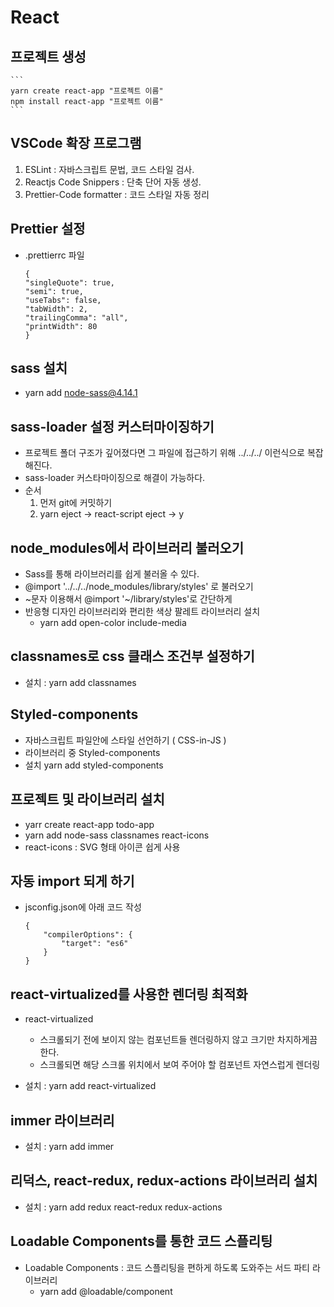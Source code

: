 # React

## 프로젝트 생성

    ```
    yarn create react-app "프로젝트 이름"
    npm install react-app "프로젝트 이름"
    ```

## VSCode 확장 프로그램

1.  ESLint : 자바스크립트 문법, 코드 스타일 검사.
2.  Reactjs Code Snippers : 단축 단어 자동 생성.
3.  Prettier-Code formatter : 코드 스타일 자동 정리

## Prettier 설정

- .prettierrc 파일
  ```
  {
  "singleQuote": true,
  "semi": true,
  "useTabs": false,
  "tabWidth": 2,
  "trailingComma": "all",
  "printWidth": 80
  }
  ```

## sass 설치

- yarn add node-sass@4.14.1

## sass-loader 설정 커스터마이징하기

- 프로젝트 폴더 구조가 깊어졌다면 그 파일에 접근하기 위해 ../../../ 이런식으로 복잡해진다.
- sass-loader 커스타마이징으로 해결이 가능하다.
- 순서
  1. 먼저 git에 커밋하기
  2. yarn eject -> react-script eject -> y

## node_modules에서 라이브러리 불러오기

- Sass를 통해 라이브러리를 쉽게 불러올 수 있다.
- @import '../../../node_modules/library/styles' 로 불러오기
- ~문자 이용해서 @import '~/library/styles'로 간단하게
- 반응형 디자인 라이브러리와 편리한 색상 팔레트 라이브러리 설치
  - yarn add open-color include-media

## classnames로 css 클래스 조건부 설정하기

- 설치 : yarn add classnames

## Styled-components

- 자바스크립트 파일안에 스타일 선언하기 ( CSS-in-JS )
- 라이브러리 중 Styled-components
- 설치 yarn add styled-components

## 프로젝트 및 라이브러리 설치

- yarr create react-app todo-app
- yarn add node-sass classnames react-icons
- react-icons : SVG 형태 아이콘 쉽게 사용

## 자동 import 되게 하기

- jsconfig.json에 아래 코드 작성

  ```
  {
      "compilerOptions": {
          "target": "es6"
      }
  }
  ```

## react-virtualized를 사용한 렌더링 최적화

- react-virtualized

  - 스크롤되기 전에 보이지 않는 컴포넌트들 렌더링하지 않고 크기만 차지하게끔 한다.
  - 스크롤되면 해당 스크롤 위치에서 보여 주어야 할 컴포넌트 자연스럽게 렌더링

- 설치 : yarn add react-virtualized

## immer 라이브러리

- 설치 : yarn add immer

## 리덕스, react-redux, redux-actions 라이브러리 설치

- 설치 : yarn add redux react-redux redux-actions

## Loadable Components를 통한 코드 스플리팅

- Loadable Components : 코드 스플리팅을 편하게 하도록 도와주는 서드 파티 라이브러리
  - yarn add @loadable/component
